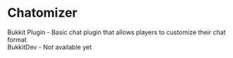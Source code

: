Chatomizer
=================

Bukkit Plugin - Basic chat plugin that allows players to customize their chat format<br />
BukkitDev - Not available yet